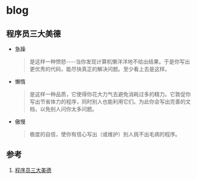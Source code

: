 # blog

## 程序员三大美德

- 急躁
  > 是这样一种愤怒----当你发现计算机懒洋洋地不给出结果。于是你写出更优秀的代码，能尽快真正的解决问题。至少看上去是这样。
- 懒惰
  > 是这样一种品质，它使得你花大力气去避免消耗过多的精力。它敦促你写出节省体力的程序，同时别人也能利用它们。为此你会写出完善的文档，以免别人问你太多问题。
- 傲慢
  > 极度的自信，使你有信心写出（或维护）别人挑不出毛病的程序。

## 参考

1. [程序员三大美德](http://www.ruanyifeng.com/blog/2006/05/laziness_impatience_and_hubris.html)
